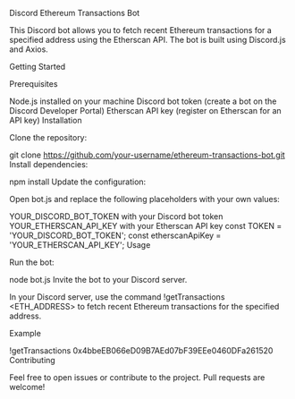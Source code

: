 Discord Ethereum Transactions Bot

This Discord bot allows you to fetch recent Ethereum transactions for a specified address using the Etherscan API. The bot is built using Discord.js and Axios.

Getting Started

Prerequisites

Node.js installed on your machine
Discord bot token (create a bot on the Discord Developer Portal)
Etherscan API key (register on Etherscan for an API key)
Installation

Clone the repository:

git clone https://github.com/your-username/ethereum-transactions-bot.git
Install dependencies:

npm install
Update the configuration:

Open bot.js and replace the following placeholders with your own values:

YOUR_DISCORD_BOT_TOKEN with your Discord bot token
YOUR_ETHERSCAN_API_KEY with your Etherscan API key
const TOKEN = 'YOUR_DISCORD_BOT_TOKEN';
const etherscanApiKey = 'YOUR_ETHERSCAN_API_KEY';
Usage

Run the bot:

node bot.js
Invite the bot to your Discord server.

In your Discord server, use the command !getTransactions <ETH_ADDRESS> to fetch recent Ethereum transactions for the specified address.

Example

!getTransactions 0x4bbeEB066eD09B7AEd07bF39EEe0460DFa261520
Contributing

Feel free to open issues or contribute to the project. Pull requests are welcome!
